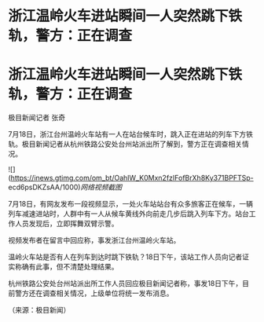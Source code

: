 # 浙江温岭火车进站瞬间一人突然跳下铁轨，警方：正在调查

# 浙江温岭火车进站瞬间一人突然跳下铁轨，警方：正在调查

极目新闻记者 张奇

7月18日，浙江台州温岭火车站有一人在站台候车时，跳入正在进站的列车下方铁轨。极目新闻记者从杭州铁路公安处台州站派出所了解到，警方正在调查相关情况。

![](https://inews.gtimg.com/om_bt/OahlW_K0Mxn2fzIFofBrXh8Ky371BPFTSp-
ecd6psDKZsAA/1000)_网络视频截图_

7月18日，有网友发布一段视频显示，一处火车站站台有众多旅客正在候车，一辆列车减速进站时，人群中有一人从候车黄线外向前走几步后跳入列车下方。站台工作人员发现后，立即挥舞双臂示警。

视频发布者在留言中回应称，事发浙江台州温岭火车站。

温岭火车站是否有人在列车到达时跳下铁轨？18日下午，该站工作人员向记者证实称确有此事，但不清楚处理结果。

杭州铁路公安处台州站派出所工作人员回应极目新闻记者称，事发18日下午，目前警方还在调查相关情况，上级单位将统一发布消息。

（来源：极目新闻）

